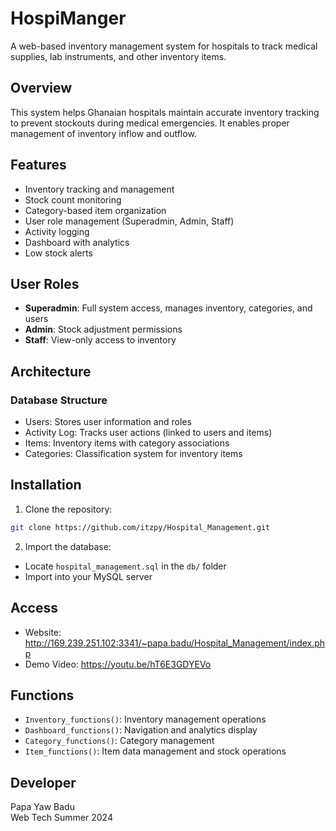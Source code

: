 # HospiManger

A web-based inventory management system for hospitals to track medical supplies, lab instruments, and other inventory items.

## Overview

This system helps Ghanaian hospitals maintain accurate inventory tracking to prevent stockouts during medical emergencies. It enables proper management of inventory inflow and outflow.

## Features

- Inventory tracking and management
- Stock count monitoring
- Category-based item organization
- User role management (Superadmin, Admin, Staff)
- Activity logging
- Dashboard with analytics
- Low stock alerts

## User Roles

- **Superadmin**: Full system access, manages inventory, categories, and users
- **Admin**: Stock adjustment permissions
- **Staff**: View-only access to inventory

## Architecture

### Database Structure
- Users: Stores user information and roles
- Activity Log: Tracks user actions (linked to users and items)
- Items: Inventory items with category associations
- Categories: Classification system for inventory items

## Installation

1. Clone the repository:
```bash
git clone https://github.com/itzpy/Hospital_Management.git
```

2. Import the database:
- Locate `hospital_management.sql` in the `db/` folder
- Import into your MySQL server

## Access

- Website: http://169.239.251.102:3341/~papa.badu/Hospital_Management/index.php
- Demo Video: https://youtu.be/hT6E3GDYEVo

## Functions

- `Inventory_functions()`: Inventory management operations
- `Dashboard_functions()`: Navigation and analytics display
- `Category_functions()`: Category management
- `Item_functions()`: Item data management and stock operations

## Developer

Papa Yaw Badu  
Web Tech Summer 2024
